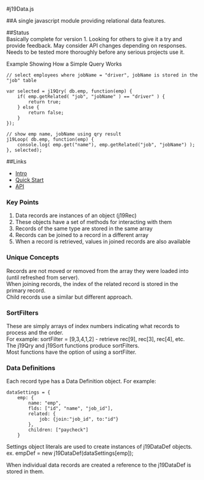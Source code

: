 #j19Data.js

##A single javascript module providing relational data features.  

##Status  
Basically complete for version 1. Looking for others to give it a try and provide feedback. May consider API changes depending on responses.
Needs to be tested more thoroughly before any serious projects use it.
 
Example Showing How a Simple Query Works  

```
// select employees where jobName = "driver", jobName is stored in the "job" table

var selected = j19Qry( db.emp, function(emp) {
    if( emp.getRelated( "job", "jobName" ) == "driver" ) {
        return true; 
    } else {
        return false;
    }
});

// show emp name, jobName using qry result
j19Loop( db.emp, function(emp) {
    console.log( emp.get("name"), emp.getRelated("job", "jobName") );
}, selected);

```
##Links  
* [Intro](https://github.com/txjmp/j19data/blob/master/intro.md)  
* [Quick Start](https://github.com/txjmp/j19data/blob/master/Quick_Start.md)  
* [API](https://github.com/txjmp/j19data/blob/master/API.md)  
  
### Key Points  
1. Data records are instances of an object (j19Rec)  
2. These objects have a set of methods for interacting with them  
3. Records of the same type are stored in the same array  
4. Records can be joined to a record in a different array  
5. When a record is retrieved, values in joined records are also available
  
### Unique Concepts   
Records are not moved or removed from the array they were loaded into (until refreshed from server).  
When joining records, the index of the related record is stored in the primary record.  
Child records use a similar but different approach.  

### SortFilters  
These are simply arrays of index numbers indicating what records to process and the order.   
For example: sortFilter = [9,3,4,1,2] - retrieve rec[9], rec[3], rec[4], etc.  
The j19Qry and j19Sort functions produce sortFilters.  
Most functions have the option of using a sortFilter.  

### Data Definitions  
    
Each record type has a Data Definition object. For example:  

```
dataSettings = {
	emp: {  
		name: "emp",  
		flds: ["id", "name", "job_id"],
		related: {
			job: {join:"job_id", to:"id"}
		},
		children: ["paycheck"]
	}
```
Settings object literals are used to create instances of j19DataDef objects.  
ex. empDef = new j19DataDef(dataSettings[emp]);  

When individual data records are created a reference to the j19DataDef is stored in them.  
  
